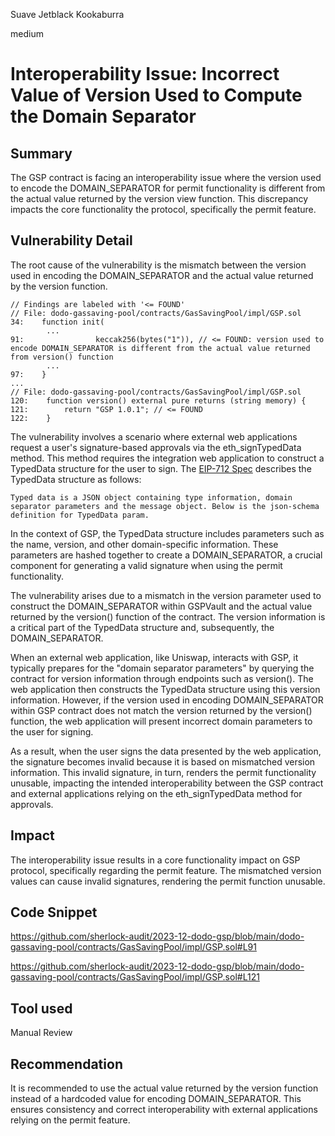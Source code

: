 Suave Jetblack Kookaburra

medium

# Interoperability Issue: Incorrect Value of Version Used to Compute the Domain Separator

## Summary
The GSP contract is facing an interoperability issue where the version used to encode the DOMAIN_SEPARATOR for permit functionality is different from the actual value returned by the version view function. This discrepancy impacts the core functionality the protocol, specifically the permit feature.

## Vulnerability Detail
The root cause of the vulnerability is the mismatch between the version used in encoding the DOMAIN_SEPARATOR and the actual value returned by the version function. 

```solidity
// Findings are labeled with '<= FOUND'
// File: dodo-gassaving-pool/contracts/GasSavingPool/impl/GSP.sol
34:    function init(
        ...
91:                keccak256(bytes("1")), // <= FOUND: version used to encode DOMAIN_SEPARATOR is different from the actual value returned from version() function
        ...
97:    }
...
// File: dodo-gassaving-pool/contracts/GasSavingPool/impl/GSP.sol
120:    function version() external pure returns (string memory) {
121:        return "GSP 1.0.1"; // <= FOUND
122:    }
```

The vulnerability involves a scenario where external web applications request a user's signature-based approvals via the eth_signTypedData method. This method requires the integration web application to construct a TypedData structure for the user to sign. The [EIP-712 Spec](https://eips.ethereum.org/EIPS/eip-712) describes the TypedData structure as follows:

```text
Typed data is a JSON object containing type information, domain separator parameters and the message object. Below is the json-schema definition for TypedData param.
```

In the context of GSP, the TypedData structure includes parameters such as the name, version, and other domain-specific information. These parameters are hashed together to create a DOMAIN_SEPARATOR, a crucial component for generating a valid signature when using the permit functionality.

The vulnerability arises due to a mismatch in the version parameter used to construct the DOMAIN_SEPARATOR within GSPVault and the actual value returned by the version() function of the contract. The version information is a critical part of the TypedData structure and, subsequently, the DOMAIN_SEPARATOR.

When an external web application, like Uniswap, interacts with GSP, it typically prepares for the "domain separator parameters" by querying the contract for version information through endpoints such as version(). The web application then constructs the TypedData structure using this version information. However, if the version used in encoding DOMAIN_SEPARATOR within GSP contract does not match the version returned by the version() function, the web application will present incorrect domain parameters to the user for signing.

As a result, when the user signs the data presented by the web application, the signature becomes invalid because it is based on mismatched version information. This invalid signature, in turn, renders the permit functionality unusable, impacting the intended interoperability between the GSP contract and external applications relying on the eth_signTypedData method for approvals.

## Impact
The interoperability issue results in a core functionality impact on GSP protocol, specifically regarding the permit feature. The mismatched version values can cause invalid signatures, rendering the permit function unusable.

## Code Snippet

https://github.com/sherlock-audit/2023-12-dodo-gsp/blob/main/dodo-gassaving-pool/contracts/GasSavingPool/impl/GSP.sol#L91

https://github.com/sherlock-audit/2023-12-dodo-gsp/blob/main/dodo-gassaving-pool/contracts/GasSavingPool/impl/GSP.sol#L121

## Tool used
Manual Review

## Recommendation
It is recommended to use the actual value returned by the version function instead of a hardcoded value for encoding DOMAIN_SEPARATOR. This ensures consistency and correct interoperability with external applications relying on the permit feature.